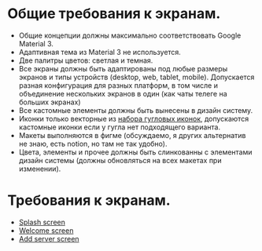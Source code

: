# Общие требования к экранам.

* Общие концепции должны максимально соответствовать Google Material 3.
* Адаптивная тема из Material 3 не используется.
* Две палитры цветов: светлая и темная.
* Все экраны должны быть адаптированы под любые размеры экранов и типы устройств (desktop, web, tablet, mobile).
  Допускается разная конфигурация для разных платформ, в том числе и объединение нескольких экранов в один (как чаты
  телеге на больших экранах)
* Все кастомные элементы должны быть вынесены в дизайн систему.
* Иконки только векторные из [набора гугловых иконок](https://fonts.google.com/icons), допускаются кастомные иконки если
  у гугла нет подходящего варианта.
* Макеты выполняются в фигме (обсуждаемо, я других альтернатив не знаю, есть notion, но там не так удобно).
* Цвета, элементы и прочее должны быть слинкованны с элементами дизайн системы (должны обновляться на всех макетах при
  изменении).

# Требования к экранам.

* [Splash screen](splash_screen.md)
* [Welcome screen](welcome_screen.md)
* [Add server screen](add_server_screen.md)